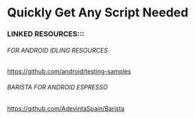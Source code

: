 # Quickly Get Any Script Needed

### LINKED RESOURCES:::

###### FOR ANDROID IDLING RESOURCES
https://github.com/android/testing-samples

###### BARISTA FOR ANDROID ESPRESSO
https://github.com/AdevintaSpain/Barista
